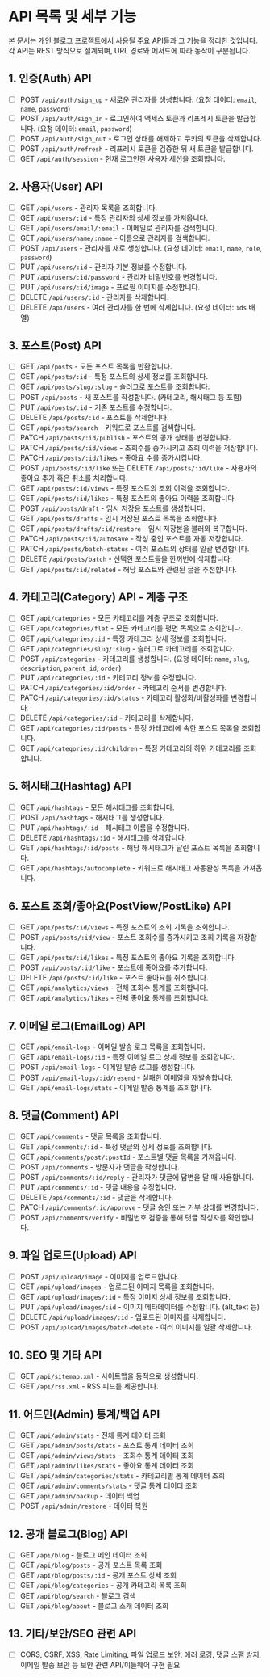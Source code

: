 # API 목록 및 세부 기능

본 문서는 개인 블로그 프로젝트에서 사용될 주요 API들과 그 기능을 정리한 것입니다. 각 API는 REST 방식으로 설계되며, URL 경로와 메서드에 따라 동작이 구분됩니다.

## 1. 인증(Auth) API

- [ ] POST `/api/auth/sign_up` - 새로운 관리자를 생성합니다. (요청 데이터: `email`, `name`, `password`)
- [ ] POST `/api/auth/sign_in` - 로그인하여 액세스 토큰과 리프레시 토큰을 발급합니다. (요청 데이터: `email`, `password`)
- [ ] POST `/api/auth/sign_out` - 로그인 상태를 해제하고 쿠키의 토큰을 삭제합니다.
- [ ] POST `/api/auth/refresh` - 리프레시 토큰을 검증한 뒤 새 토큰을 발급합니다.
- [ ] GET `/api/auth/session` - 현재 로그인한 사용자 세션을 조회합니다.

## 2. 사용자(User) API

- [ ] GET `/api/users` - 관리자 목록을 조회합니다.
- [ ] GET `/api/users/:id` - 특정 관리자의 상세 정보를 가져옵니다.
- [ ] GET `/api/users/email/:email` - 이메일로 관리자를 검색합니다.
- [ ] GET `/api/users/name/:name` - 이름으로 관리자를 검색합니다.
- [ ] POST `/api/users` - 관리자를 새로 생성합니다. (요청 데이터: `email`, `name`, `role`, `password`)
- [ ] PUT `/api/users/:id` - 관리자 기본 정보를 수정합니다.
- [ ] PUT `/api/users/:id/password` - 관리자 비밀번호를 변경합니다.
- [ ] PUT `/api/users/:id/image` - 프로필 이미지를 수정합니다.
- [ ] DELETE `/api/users/:id` - 관리자를 삭제합니다.
- [ ] DELETE `/api/users` - 여러 관리자를 한 번에 삭제합니다. (요청 데이터: `ids` 배열)

## 3. 포스트(Post) API

- [ ] GET `/api/posts` - 모든 포스트 목록을 반환합니다.
- [ ] GET `/api/posts/:id` - 특정 포스트의 상세 정보를 조회합니다.
- [ ] GET `/api/posts/slug/:slug` - 슬러그로 포스트를 조회합니다.
- [ ] POST `/api/posts` - 새 포스트를 작성합니다. (카테고리, 해시태그 등 포함)
- [ ] PUT `/api/posts/:id` - 기존 포스트를 수정합니다.
- [ ] DELETE `/api/posts/:id` - 포스트를 삭제합니다.
- [ ] GET `/api/posts/search` - 키워드로 포스트를 검색합니다.
- [ ] PATCH `/api/posts/:id/publish` - 포스트의 공개 상태를 변경합니다.
- [ ] PATCH `/api/posts/:id/views` - 조회수를 증가시키고 조회 이력을 저장합니다.
- [ ] PATCH `/api/posts/:id/likes` - 좋아요 수를 증가시킵니다.
- [ ] POST `/api/posts/:id/like` 또는 DELETE `/api/posts/:id/like` - 사용자의 좋아요 추가 혹은 취소를 처리합니다.
- [ ] GET `/api/posts/:id/views` - 특정 포스트의 조회 이력을 조회합니다.
- [ ] GET `/api/posts/:id/likes` - 특정 포스트의 좋아요 이력을 조회합니다.
- [ ] POST `/api/posts/draft` - 임시 저장용 포스트를 생성합니다.
- [ ] GET `/api/posts/drafts` - 임시 저장된 포스트 목록을 조회합니다.
- [ ] GET `/api/posts/drafts/:id/restore` - 임시 저장본을 불러와 복구합니다.
- [ ] PATCH `/api/posts/:id/autosave` - 작성 중인 포스트를 자동 저장합니다.
- [ ] PATCH `/api/posts/batch-status` - 여러 포스트의 상태를 일괄 변경합니다.
- [ ] DELETE `/api/posts/batch` - 선택한 포스트들을 한꺼번에 삭제합니다.
- [ ] GET `/api/posts/:id/related` - 해당 포스트와 관련된 글을 추천합니다.

## 4. 카테고리(Category) API - 계층 구조

- [ ] GET `/api/categories` - 모든 카테고리를 계층 구조로 조회합니다.
- [ ] GET `/api/categories/flat` - 모든 카테고리를 평면 목록으로 조회합니다.
- [ ] GET `/api/categories/:id` - 특정 카테고리 상세 정보를 조회합니다.
- [ ] GET `/api/categories/slug/:slug` - 슬러그로 카테고리를 조회합니다.
- [ ] POST `/api/categories` - 카테고리를 생성합니다. (요청 데이터: `name`, `slug`, `description`, `parent_id`, `order`)
- [ ] PUT `/api/categories/:id` - 카테고리 정보를 수정합니다.
- [ ] PATCH `/api/categories/:id/order` - 카테고리 순서를 변경합니다.
- [ ] PATCH `/api/categories/:id/status` - 카테고리 활성화/비활성화를 변경합니다.
- [ ] DELETE `/api/categories/:id` - 카테고리를 삭제합니다.
- [ ] GET `/api/categories/:id/posts` - 특정 카테고리에 속한 포스트 목록을 조회합니다.
- [ ] GET `/api/categories/:id/children` - 특정 카테고리의 하위 카테고리를 조회합니다.

## 5. 해시태그(Hashtag) API

- [ ] GET `/api/hashtags` - 모든 해시태그를 조회합니다.
- [ ] POST `/api/hashtags` - 해시태그를 생성합니다.
- [ ] PUT `/api/hashtags/:id` - 해시태그 이름을 수정합니다.
- [ ] DELETE `/api/hashtags/:id` - 해시태그를 삭제합니다.
- [ ] GET `/api/hashtags/:id/posts` - 해당 해시태그가 달린 포스트 목록을 조회합니다.
- [ ] GET `/api/hashtags/autocomplete` - 키워드로 해시태그 자동완성 목록을 가져옵니다.

## 6. 포스트 조회/좋아요(PostView/PostLike) API

- [ ] GET `/api/posts/:id/views` - 특정 포스트의 조회 기록을 조회합니다.
- [ ] POST `/api/posts/:id/view` - 포스트 조회수를 증가시키고 조회 기록을 저장합니다.
- [ ] GET `/api/posts/:id/likes` - 특정 포스트의 좋아요 기록을 조회합니다.
- [ ] POST `/api/posts/:id/like` - 포스트에 좋아요를 추가합니다.
- [ ] DELETE `/api/posts/:id/like` - 포스트 좋아요를 취소합니다.
- [ ] GET `/api/analytics/views` - 전체 조회수 통계를 조회합니다.
- [ ] GET `/api/analytics/likes` - 전체 좋아요 통계를 조회합니다.

## 7. 이메일 로그(EmailLog) API

- [ ] GET `/api/email-logs` - 이메일 발송 로그 목록을 조회합니다.
- [ ] GET `/api/email-logs/:id` - 특정 이메일 로그 상세 정보를 조회합니다.
- [ ] POST `/api/email-logs` - 이메일 발송 로그를 생성합니다.
- [ ] POST `/api/email-logs/:id/resend` - 실패한 이메일을 재발송합니다.
- [ ] GET `/api/email-logs/stats` - 이메일 발송 통계를 조회합니다.

## 8. 댓글(Comment) API

- [ ] GET `/api/comments` - 댓글 목록을 조회합니다.
- [ ] GET `/api/comments/:id` - 특정 댓글의 상세 정보를 조회합니다.
- [ ] GET `/api/comments/post/:postId` - 포스트별 댓글 목록을 가져옵니다.
- [ ] POST `/api/comments` - 방문자가 댓글을 작성합니다.
- [ ] POST `/api/comments/:id/reply` - 관리자가 댓글에 답변을 달 때 사용합니다.
- [ ] PUT `/api/comments/:id` - 댓글 내용을 수정합니다.
- [ ] DELETE `/api/comments/:id` - 댓글을 삭제합니다.
- [ ] PATCH `/api/comments/:id/approve` - 댓글 승인 또는 거부 상태를 변경합니다.
- [ ] POST `/api/comments/verify` - 비밀번호 검증을 통해 댓글 작성자를 확인합니다.

## 9. 파일 업로드(Upload) API

- [ ] POST `/api/upload/image` - 이미지를 업로드합니다.
- [ ] GET `/api/upload/images` - 업로드된 이미지 목록을 조회합니다.
- [ ] GET `/api/upload/images/:id` - 특정 이미지 상세 정보를 조회합니다.
- [ ] PUT `/api/upload/images/:id` - 이미지 메타데이터를 수정합니다. (alt_text 등)
- [ ] DELETE `/api/upload/images/:id` - 업로드된 이미지를 삭제합니다.
- [ ] POST `/api/upload/images/batch-delete` - 여러 이미지를 일괄 삭제합니다.

## 10. SEO 및 기타 API

- [ ] GET `/api/sitemap.xml` - 사이트맵을 동적으로 생성합니다.
- [ ] GET `/api/rss.xml` - RSS 피드를 제공합니다.

## 11. 어드민(Admin) 통계/백업 API

- [ ] GET `/api/admin/stats` - 전체 통계 데이터 조회
- [ ] GET `/api/admin/posts/stats` - 포스트 통계 데이터 조회
- [ ] GET `/api/admin/views/stats` - 조회수 통계 데이터 조회
- [ ] GET `/api/admin/likes/stats` - 좋아요 통계 데이터 조회
- [ ] GET `/api/admin/categories/stats` - 카테고리별 통계 데이터 조회
- [ ] GET `/api/admin/comments/stats` - 댓글 통계 데이터 조회
- [ ] GET `/api/admin/backup` - 데이터 백업
- [ ] POST `/api/admin/restore` - 데이터 복원

## 12. 공개 블로그(Blog) API

- [ ] GET `/api/blog` - 블로그 메인 데이터 조회
- [ ] GET `/api/blog/posts` - 공개 포스트 목록 조회
- [ ] GET `/api/blog/posts/:id` - 공개 포스트 상세 조회
- [ ] GET `/api/blog/categories` - 공개 카테고리 목록 조회
- [ ] GET `/api/blog/search` - 블로그 검색
- [ ] GET `/api/blog/about` - 블로그 소개 데이터 조회

## 13. 기타/보안/SEO 관련 API

- [ ] CORS, CSRF, XSS, Rate Limiting, 파일 업로드 보안, 에러 로깅, 댓글 스팸 방지, 이메일 발송 보안 등 보안 관련 API/미들웨어 구현 필요
